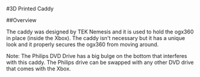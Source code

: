 #3D Printed Caddy

##Overview

The caddy was designed by TEK Nemesis and it is used to hold the ogx360 in place (inside the Xbox).  The caddy isn't necessary but it has a unique look and it properly secures the ogx360 from moving around.

Note:  The Philips DVD Drive has a big bulge on the bottom that interferes with this caddy.  The Philips drive can be swapped with any other DVD drive that comes with the Xbox.
